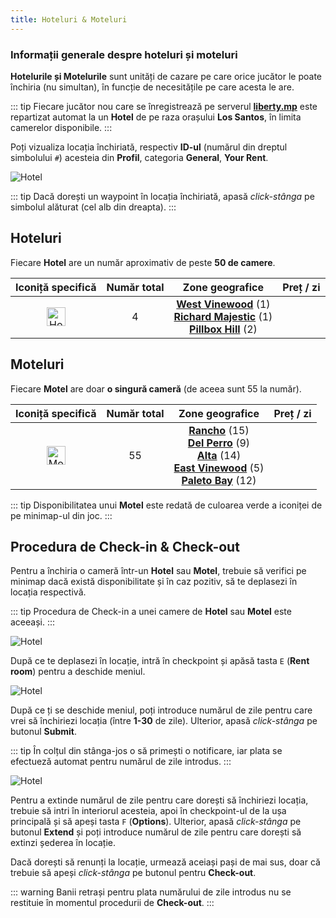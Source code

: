 ```yaml
---
title: Hoteluri & Moteluri
---
```


### Informații generale despre hoteluri și moteluri 

**Hotelurile și Motelurile** sunt unități de cazare pe care orice jucător le poate închiria (nu simultan), în funcție de necesitățile pe care acesta le are. 

::: tip
Fiecare jucător nou care se înregistrează pe serverul [**liberty.mp**](https://ucp.liberty.mp/) este repartizat automat la un **Hotel** de pe raza orașului **Los Santos**, în limita camerelor disponibile.
:::  

Poți vizualiza locația închiriată, respectiv **ID-ul** (numărul din dreptul simbolului `#`) acesteia din **Profil**, categoria **General**, **Your Rent**. 

<Image src="https://i.imgur.com/729Me2L.png" alt="Hotel" /> 

::: tip
Dacă dorești un waypoint în locația închiriată, apasă *click-stânga* pe simbolul alăturat (cel alb din dreapta). 
::: 

## Hoteluri

Fiecare **Hotel** are un număr aproximativ de peste **50 de camere**.

| Iconiță specifică | Număr total | Zone geografice | Preț / zi |
| :-----------: | :-----------: | :-----------: | :-----------: |
| <Image src="https://i.imgur.com/zGPYlER.png" alt="Hotel" width="30" label="Hotel Blip" /> | 4  |  [**West Vinewood**](https://i.imgur.com/i9ckVOL.png) (1) <br> [**Richard Majestic**](https://i.imgur.com/wNd6dzR.png) (1) <br> [**Pillbox Hill**](https://i.imgur.com/uqo0n5E.png) (2) |  <Dinero :amount="150" /> |

## Moteluri

Fiecare **Motel** are doar **o singură cameră** (de aceea sunt 55 la număr).

| Iconiță specifică | Număr total | Zone geografice | Preț / zi |
| :-----------: | :-----------: | :-----------: | :-----------: |
| <Image src="https://i.imgur.com/PB9PgvF.png" alt="Motel" width="30" label="Motel Blip" /> | 55  |  [**Rancho**](https://i.imgur.com/KAgrDXa.png) (15) <br> [**Del Perro**](https://i.imgur.com/kAgZGLW.png) (9) <br> [**Alta**](https://i.imgur.com/loalFLO.png) (14) <br> [**East Vinewood**](https://i.imgur.com/kKKEAIg.png) (5) <br> [**Paleto Bay**](https://i.imgur.com/pGUSuWX.png) (12) | <Dinero :amount="75" /> | 

::: tip
Disponibilitatea unui **Motel** este redată de culoarea verde a iconiței de pe minimap-ul din joc. 
::: 

## Procedura de Check-in & Check-out

Pentru a închiria o cameră într-un **Hotel** sau **Motel**, trebuie să verifici pe minimap dacă există disponibilitate și în caz pozitiv, să te deplasezi în locația respectivă. 

::: tip
Procedura de Check-in a unei camere de **Hotel** sau **Motel** este aceeași. 
::: 

<Image src="https://i.imgur.com/OWGr1C9.png" alt="Hotel" label="Deplasarea în locație" labelAlign="left" /> 

După ce te deplasezi în locație, intră în checkpoint și apăsă tasta `E` (**Rent room**) pentru a deschide meniul.   

<Image src="https://i.imgur.com/OtQthbg.png" alt="Hotel" label="Procedura de Check-in" labelAlign="left" /> 

După ce ți se deschide meniul, poți introduce numărul de zile pentru care vrei să închiriezi locația (între **1-30** de zile). Ulterior, apasă *click-stânga* pe butonul **Submit**. 

::: tip
În colțul din stânga-jos o să primești o notificare, iar plata se efectueză automat pentru numărul de zile introdus.
::: 

<Image src="https://i.imgur.com/TvWKMTZ.png" alt="Hotel" label="Opțiunile locației" labelAlign="left" /> 

Pentru a extinde numărul de zile pentru care dorești să închiriezi locația, trebuie să intri în interiorul acesteia, apoi în checkpoint-ul de la ușa principală și să apeși tasta `F` (**Options**). Ulterior, apasă *click-stânga* pe butonul **Extend** și poți introduce numărul de zile pentru care dorești să extinzi șederea în locație.  

Dacă dorești să renunți la locație, urmează aceiași pași de mai sus, doar că trebuie să apeși *click-stânga* pe butonul pentru **Check-out**. 

::: warning
Banii retrași pentru plata numărului de zile introdus nu se restituie în momentul procedurii de **Check-out**. 
::: 
